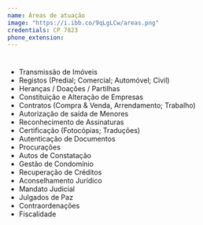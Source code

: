 ```yaml
---
name: Áreas de atuação
image: "https://i.ibb.co/9qLgLCw/areas.png"
credentials: CP 7823
phone_extension:
---
```


#

- Transmissão de Imóveis
- Registos (Predial; Comercial; Automóvel; Civil)
- Heranças / Doações / Partilhas
- Constituição e Alteração de Empresas
- Contratos (Compra & Venda, Arrendamento; Trabalho)
- Autorização de saída de Menores
- Reconhecimento de Assinaturas
- Certificação (Fotocópias; Traduções)
- Autenticação de Documentos
- Procurações
- Autos de Constatação
- Gestão de Condomínio
- Recuperação de Créditos
- Aconselhamento Jurídico
- Mandato Judicial
- Julgados de Paz
- Contraordenações
- Fiscalidade
